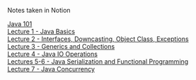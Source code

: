    Notes taken in Notion
 
 [Java 101](https://unexpected-fin-7b2.notion.site/Java-101-afa86fe520f04d2ea4dde52e5b01492c)\
 [Lecture 1 - Java Basics](https://unexpected-fin-7b2.notion.site/Lecture-1-7fb5634c3bcf4bdabc7b1e99df5d43b1)\
 [Lecture 2 - Interfaces, Downcasting, Object Class, Exceptions](https://unexpected-fin-7b2.notion.site/Lecture-2-b9e3be3b62cf4ceba44342cb0c35e3ca)\
 [Lecture 3 - Generics and Collections](https://unexpected-fin-7b2.notion.site/Lecture-3-1640884549eb4920b77c12142d45c184)\
 [Lecture 4 - Java IO Operations](https://unexpected-fin-7b2.notion.site/Lecture-4-0cb320ebbc194263a593590961721872)\
 [Lectures 5-6 - Java Serialization and Functional Programming](https://unexpected-fin-7b2.notion.site/Lectures-5-6-74b5178424714ccda2032c15884a6c7e)\
 [Lecture 7 - Java Concurrency](https://unexpected-fin-7b2.notion.site/Lectures-7-8-8fcb3b927c514baf8c31da84044939e2)
